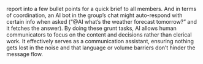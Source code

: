 report into a few bullet points for a quick brief to all members. And in terms of coordination, an AI bot in the group’s chat might auto-respond with certain info when asked (“@AI what’s the weather forecast tomorrow?” and it fetches the answer). By doing these grunt tasks, AI allows human communicators to focus on the content and decisions rather than clerical work. It effectively serves as a communication assistant, ensuring nothing gets lost in the noise and that language or volume barriers don’t hinder the message flow.